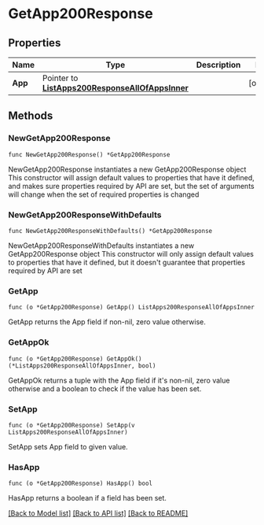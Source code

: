 # GetApp200Response

## Properties

Name | Type | Description | Notes
------------ | ------------- | ------------- | -------------
**App** | Pointer to [**ListApps200ResponseAllOfAppsInner**](ListApps200ResponseAllOfAppsInner.md) |  | [optional] 

## Methods

### NewGetApp200Response

`func NewGetApp200Response() *GetApp200Response`

NewGetApp200Response instantiates a new GetApp200Response object
This constructor will assign default values to properties that have it defined,
and makes sure properties required by API are set, but the set of arguments
will change when the set of required properties is changed

### NewGetApp200ResponseWithDefaults

`func NewGetApp200ResponseWithDefaults() *GetApp200Response`

NewGetApp200ResponseWithDefaults instantiates a new GetApp200Response object
This constructor will only assign default values to properties that have it defined,
but it doesn't guarantee that properties required by API are set

### GetApp

`func (o *GetApp200Response) GetApp() ListApps200ResponseAllOfAppsInner`

GetApp returns the App field if non-nil, zero value otherwise.

### GetAppOk

`func (o *GetApp200Response) GetAppOk() (*ListApps200ResponseAllOfAppsInner, bool)`

GetAppOk returns a tuple with the App field if it's non-nil, zero value otherwise
and a boolean to check if the value has been set.

### SetApp

`func (o *GetApp200Response) SetApp(v ListApps200ResponseAllOfAppsInner)`

SetApp sets App field to given value.

### HasApp

`func (o *GetApp200Response) HasApp() bool`

HasApp returns a boolean if a field has been set.


[[Back to Model list]](../README.md#documentation-for-models) [[Back to API list]](../README.md#documentation-for-api-endpoints) [[Back to README]](../README.md)


